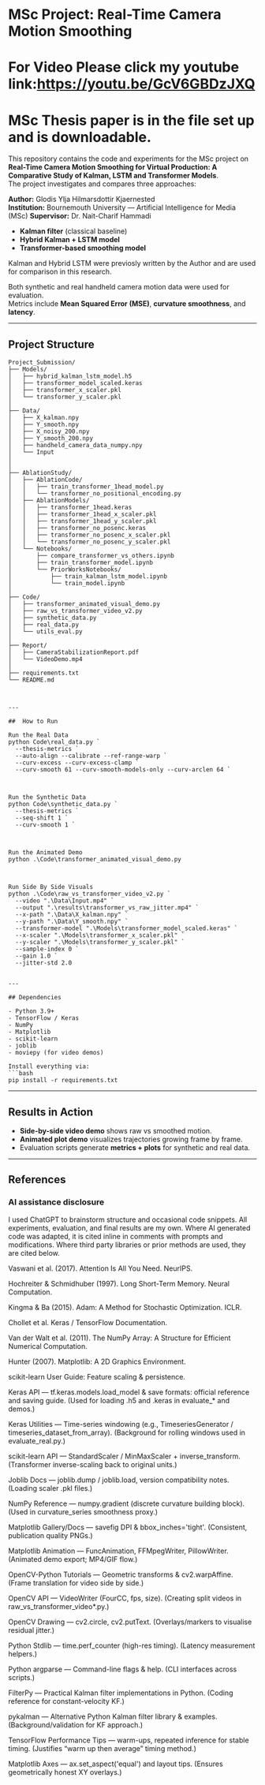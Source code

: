 # MSc Project: Real-Time Camera Motion Smoothing

# For Video Please click my youtube link:https://youtu.be/GcV6GBDzJXQ
# MSc Thesis paper is in the file set up and is downloadable.

This repository contains the code and experiments for the MSc project on **Real-Time Camera Motion Smoothing for Virtual Production: A Comparative Study of Kalman, LSTM and Transformer Models**.  
The project investigates and compares three approaches:

**Author:** Glodis Ylja Hilmarsdottir Kjaernested  
**Institution:** Bournemouth University — Artificial Intelligence for Media (MSc)
**Supervisor:** Dr. Nait-Charif Hammadi  

- **Kalman filter** (classical baseline)
- **Hybrid Kalman + LSTM model**
- **Transformer-based smoothing model**

Kalman and Hybrid LSTM were previosly written by the Author and are used for comparison in this research. 

Both synthetic and real handheld camera motion data were used for evaluation.  
Metrics include **Mean Squared Error (MSE)**, **curvature smoothness**, and **latency**.

---

##  Project Structure

```text
Project_Submission/
├── Models/
│   ├── hybrid_kalman_lstm_model.h5
│   ├── transformer_model_scaled.keras
│   ├── transformer_x_scaler.pkl
│   └── transformer_y_scaler.pkl
│
├── Data/
│   ├── X_kalman.npy
│   ├── Y_smooth.npy
│   ├── X_noisy_200.npy
│   ├── Y_smooth_200.npy
│   ├── handheld_camera_data_numpy.npy
│   └── Input
│       
│
├── AblationStudy/
│   ├── AblationCode/
│   │   ├── train_transformer_1head_model.py
│   │   └── transformer_no_positional_encoding.py
│   ├── AblationModels/
│   │   ├── transformer_1head.keras
│   │   ├── transformer_1head_x_scaler.pkl
│   │   ├── transformer_1head_y_scaler.pkl
│   │   ├── transformer_no_posenc.keras
│   │   ├── transformer_no_posenc_x_scaler.pkl
│   │   └── transformer_no_posenc_y_scaler.pkl
│   └── Notebooks/
│       ├── compare_transformer_vs_others.ipynb
│       ├── train_transformer_model.ipynb
│       └── PriorWorksNotebooks/
│           ├── train_kalman_lstm_model.ipynb
│           └── train_model.ipynb
│
├── Code/
│   ├── transformer_animated_visual_demo.py
│   ├── raw_vs_transformer_video_v2.py
│   ├── synthetic_data.py
│   ├── real_data.py
│   └── utils_eval.py
│
├── Report/
│   ├── CameraStabilizationReport.pdf
│   └── VideoDemo.mp4
│
├── requirements.txt
└── README.md
                        


---

##  How to Run 

Run the Real Data 
python Code\real_data.py `
  --thesis-metrics `
  --auto-align --calibrate --ref-range-warp `
  --curv-excess --curv-excess-clamp `
  --curv-smooth 61 --curv-smooth-models-only --curv-arclen 64 `
 


Run the Synthetic Data
python Code\synthetic_data.py `
  --thesis-metrics `
  --seq-shift 1 `
  --curv-smooth 1 `



Run the Animated Demo 
python .\Code\transformer_animated_visual_demo.py



Run Side By Side Visuals
python .\Code\raw_vs_transformer_video_v2.py `
  --video ".\Data\Input.mp4" `
  --output ".\results\transformer_vs_raw_jitter.mp4" `
  --x-path ".\Data\X_kalman.npy" `
  --y-path ".\Data\Y_smooth.npy" `
  --transformer-model ".\Models\transformer_model_scaled.keras" `
  --x-scaler ".\Models\transformer_x_scaler.pkl" `
  --y-scaler ".\Models\transformer_y_scaler.pkl" `
  --sample-index 0 `
  --gain 1.0 `
  --jitter-std 2.0


---

## Dependencies

- Python 3.9+
- TensorFlow / Keras
- NumPy
- Matplotlib
- scikit-learn
- joblib
- moviepy (for video demos)

Install everything via:
```bash
pip install -r requirements.txt
```

---

## Results in Action

- **Side-by-side video demo** shows raw vs smoothed motion.
- **Animated plot demo** visualizes trajectories growing frame by frame.
- Evaluation scripts generate **metrics + plots** for synthetic and real data.

---

## References

### AI assistance disclosure
I used ChatGPT to brainstorm structure and occasional code snippets. 
All experiments, evaluation, and final results are my own. 
Where AI generated code was adapted, it is cited inline in comments with prompts and modifications.
Where third party libraries or prior methods are used, they are cited below.

Vaswani et al. (2017). Attention Is All You Need. NeurIPS.

Hochreiter & Schmidhuber (1997). Long Short-Term Memory. Neural Computation.

Kingma & Ba (2015). Adam: A Method for Stochastic Optimization. ICLR.

Chollet et al. Keras / TensorFlow Documentation.

Van der Walt et al. (2011). The NumPy Array: A Structure for Efficient Numerical Computation.

Hunter (2007). Matplotlib: A 2D Graphics Environment.

scikit-learn User Guide: Feature scaling & persistence.

Keras API — tf.keras.models.load_model & save formats: official reference and saving guide. (Used for loading .h5 and .keras in evaluate_* and demos.)

Keras Utilities — Time-series windowing (e.g., TimeseriesGenerator / timeseries_dataset_from_array). (Background for rolling windows used in evaluate_real.py.)

scikit-learn API — StandardScaler / MinMaxScaler + inverse_transform. (Transformer inverse-scaling back to original units.)

Joblib Docs — joblib.dump / joblib.load, version compatibility notes. (Loading scaler .pkl files.)

NumPy Reference — numpy.gradient (discrete curvature building block). (Used in curvature_series smoothness proxy.)

Matplotlib Gallery/Docs — savefig DPI & bbox_inches='tight'. (Consistent, publication quality PNGs.)

Matplotlib Animation — FuncAnimation, FFMpegWriter, PillowWriter. (Animated demo export; MP4/GIF flow.)

OpenCV-Python Tutorials — Geometric transforms & cv2.warpAffine. (Frame translation for video side by side.)

OpenCV API — VideoWriter (FourCC, fps, size). (Creating split videos in raw_vs_transformer_video*.py.)

OpenCV Drawing — cv2.circle, cv2.putText. (Overlays/markers to visualise residual jitter.)

Python Stdlib — time.perf_counter (high-res timing). (Latency measurement helpers.)

Python argparse — Command-line flags & help. (CLI interfaces across scripts.)

FilterPy — Practical Kalman filter implementations in Python. (Coding reference for constant-velocity KF.)

pykalman — Alternative Python Kalman filter library & examples. (Background/validation for KF approach.)

TensorFlow Performance Tips — warm-ups, repeated inference for stable timing. (Justifies “warm up then average” timing method.)

Matplotlib Axes — ax.set_aspect('equal') and layout tips. (Ensures geometrically honest XY overlays.)
